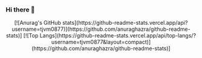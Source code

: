 ### Hi there 👋

<!--
**tjvm0877/tjvm0877** is a ✨ _special_ ✨ repository because its `README.md` (this file) appears on your GitHub profile.

Here are some ideas to get you started:

- 🔭 I’m currently working on ...
- 🌱 I’m currently learning ...
- 👯 I’m looking to collaborate on ...
- 🤔 I’m looking for help with ...
- 💬 Ask me about ...
- 📫 How to reach me: ...
- 😄 Pronouns: ...
- ⚡ Fun fact: ...
-->
<div align="center">
[![Anurag's GitHub stats](https://github-readme-stats.vercel.app/api?username=tjvm0877)](https://github.com/anuraghazra/github-readme-stats)]
[![Top Langs](https://github-readme-stats.vercel.app/api/top-langs/?username=tjvm0877&layout=compact)](https://github.com/anuraghazra/github-readme-stats)]
</div>

